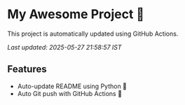 # My Awesome Project 🚀

This project is automatically updated using GitHub Actions.

_Last updated: 2025-05-27 21:58:57 IST_

## Features
- Auto-update README using Python 🐍
- Auto Git push with GitHub Actions 🤖
